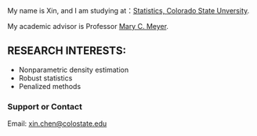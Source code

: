 My name is Xin, and I am studying at：[Statistics, Colorado State Unversity](https://statistics.colostate.edu). 

My academic advisor is Professor [Mary C. Meyer](https://www.stat.colostate.edu/~meyer/welcome.html).

## RESEARCH INTERESTS:
- Nonparametric density estimation
- Robust statistics
- Penalized methods

### Support or Contact
Email: xin.chen@colostate.edu
